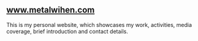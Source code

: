 
## www.metalwihen.com

This is my personal website, which showcases my work, activities, media coverage, brief introduction and contact details. 
